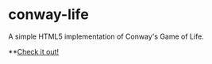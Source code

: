 # conway-life
A simple HTML5 implementation of Conway's Game of Life.

**[Check it out!](https://hmadisonturner.github.io/conway-life)
